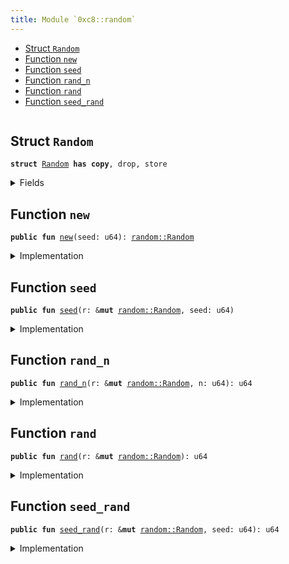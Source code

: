 ```yaml
---
title: Module `0xc8::random`
---
```




-  [Struct `Random`](#0xc8_random_Random)
-  [Function `new`](#0xc8_random_new)
-  [Function `seed`](#0xc8_random_seed)
-  [Function `rand_n`](#0xc8_random_rand_n)
-  [Function `rand`](#0xc8_random_rand)
-  [Function `seed_rand`](#0xc8_random_seed_rand)


<pre><code></code></pre>



<a name="0xc8_random_Random"></a>

## Struct `Random`



<pre><code><b>struct</b> <a href="random.md#0xc8_random_Random">Random</a> <b>has</b> <b>copy</b>, drop, store
</code></pre>



<details>
<summary>Fields</summary>


<dl>
<dt>
<code>seed: u64</code>
</dt>
<dd>

</dd>
</dl>


</details>

<a name="0xc8_random_new"></a>

## Function `new`



<pre><code><b>public</b> <b>fun</b> <a href="random.md#0xc8_random_new">new</a>(seed: u64): <a href="../sui-framework/random.md#0x2_random_Random">random::Random</a>
</code></pre>



<details>
<summary>Implementation</summary>


<pre><code><b>public</b> <b>fun</b> <a href="random.md#0xc8_random_new">new</a>(seed: u64): <a href="random.md#0xc8_random_Random">Random</a> {
    <a href="random.md#0xc8_random_Random">Random</a> {
        seed
    }
}
</code></pre>



</details>

<a name="0xc8_random_seed"></a>

## Function `seed`



<pre><code><b>public</b> <b>fun</b> <a href="random.md#0xc8_random_seed">seed</a>(r: &<b>mut</b> <a href="../sui-framework/random.md#0x2_random_Random">random::Random</a>, seed: u64)
</code></pre>



<details>
<summary>Implementation</summary>


<pre><code><b>public</b> <b>fun</b> <a href="random.md#0xc8_random_seed">seed</a>(r: &<b>mut</b> <a href="random.md#0xc8_random_Random">Random</a>, seed: u64) {
    r.seed = ((((r.seed <b>as</b> u128) + (seed <b>as</b> u128) & 0x0000000000000000ffffffffffffffff)) <b>as</b> u64)
}
</code></pre>



</details>

<a name="0xc8_random_rand_n"></a>

## Function `rand_n`



<pre><code><b>public</b> <b>fun</b> <a href="random.md#0xc8_random_rand_n">rand_n</a>(r: &<b>mut</b> <a href="../sui-framework/random.md#0x2_random_Random">random::Random</a>, n: u64): u64
</code></pre>



<details>
<summary>Implementation</summary>


<pre><code><b>public</b> <b>fun</b> <a href="random.md#0xc8_random_rand_n">rand_n</a>(r: &<b>mut</b> <a href="random.md#0xc8_random_Random">Random</a>, n: u64): u64 {
    r.seed = ((((9223372036854775783u128 * ((r.seed <b>as</b> u128) + 999983)) &gt;&gt; 1) & 0x0000000000000000ffffffffffffffff) <b>as</b> u64);
    r.seed % n
}
</code></pre>



</details>

<a name="0xc8_random_rand"></a>

## Function `rand`



<pre><code><b>public</b> <b>fun</b> <a href="random.md#0xc8_random_rand">rand</a>(r: &<b>mut</b> <a href="../sui-framework/random.md#0x2_random_Random">random::Random</a>): u64
</code></pre>



<details>
<summary>Implementation</summary>


<pre><code><b>public</b> <b>fun</b> <a href="random.md#0xc8_random_rand">rand</a>(r: &<b>mut</b> <a href="random.md#0xc8_random_Random">Random</a>): u64 {
    r.seed = ((((9223372036854775783u128 * ((r.seed <b>as</b> u128)) + 999983) &gt;&gt; 1) & 0x0000000000000000ffffffffffffffff) <b>as</b> u64);
    r.seed
}
</code></pre>



</details>

<a name="0xc8_random_seed_rand"></a>

## Function `seed_rand`



<pre><code><b>public</b> <b>fun</b> <a href="random.md#0xc8_random_seed_rand">seed_rand</a>(r: &<b>mut</b> <a href="../sui-framework/random.md#0x2_random_Random">random::Random</a>, seed: u64): u64
</code></pre>



<details>
<summary>Implementation</summary>


<pre><code><b>public</b> <b>fun</b> <a href="random.md#0xc8_random_seed_rand">seed_rand</a>(r: &<b>mut</b> <a href="random.md#0xc8_random_Random">Random</a>, seed: u64): u64 {


    r.seed = ((((r.seed <b>as</b> u128) + (seed <b>as</b> u128) & 0x0000000000000000ffffffffffffffff)) <b>as</b> u64);
    r.seed = (((9223372036854775783u128 * ((r.seed <b>as</b> u128) + 999983) &gt;&gt; 1) & 0x0000000000000000ffffffffffffffff) <b>as</b> u64);
    r.seed
}
</code></pre>



</details>
